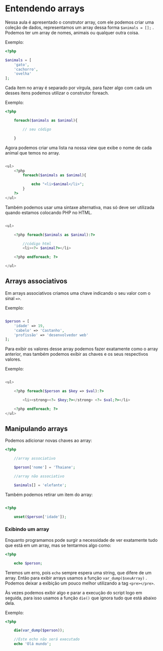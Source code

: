 # Entendendo arrays

Nessa aula é apresentado o construtor array, com ele podemos criar uma coleção de dados, representamos um array dessa forma `$animals = [];` . Podemos ter um array de nomes, animais ou qualquer outra coisa. 

Exemplo:

```php
<?php

$animals = [
    'gato',
    'cachorro',
    'ovelha'
];

```
Cada item no array é separado por vírgula,
para fazer algo com cada um desses itens podemos utilizar o construtor foreach.

Exemplo:

```php
<?php

    foreach($animals as $animal){

        // seu código

    }
```

Agora podemos criar uma lista na nossa view que exibe o nome de cada animal que temos no array.

```php

<ul>
    <?php 
        foreach($animals as $animal){

            echo "<li>$animal</li>";
        }
    ?>
</ul>
```

Também podemos usar uma sintaxe alternativa, mas só deve ser utilizada quando estamos colocando PHP no HTML.

```php 

<ul>

    <?php foreach($animals as $animal):?>

        //código html
        <li><?= $animal?></li>

    <?php endforeach; ?>

</ul>
```

## Arrays associativos


Em arrays associativos criamos uma chave indicando o seu valor com o sinal `=>`.

Exemplo:

```php

$person = [
    'idade' => 19,
    'cabelo' => 'Castanho',
    'profissão' => 'desenvolvedor web'
];
```

Para exibir os valores desse array podemos fazer exatamente como o array anterior, mas também podemos exibir as chaves e os seus respectivos valores.

Exemplo:

```php

<ul>

    <?php foreach($person as $key => $val):?>

        <li><strong><?= $key;?></strong> <?= $val;?></li>

    <?php endforeach; ?>
</ul>

```

## Manipulando arrays

Podemos adicionar novas chaves ao array:

```php
<?php

    //array associativo

    $person['nome'] = 'Thaiane';

    //array não associativo

    $animals[] = 'elefante';
```

Também podemos retirar um item do array:

```php

<?php

    unset($person['idade']);

```
### Exibindo um array 

Enquanto programamos pode surgir a necessidade de ver exatamente tudo que está em um array, mas se tentarmos algo como:

```php
<?php

    echo $person;
```

Teremos um erro, pois `echo` sempre espera uma string, que difere de um array. Então para exibir arrays usamos a função `var_dump($seuArray)` . Podemos deixar a exibição um pouco melhor utilizando a tag `<pre></pre>`.


Às vezes podemos exibir algo e parar a execução do script logo em seguida, para isso usamos a função `die()` que ignora tudo que está abaixo dela.

Exemplo:

```php
<?php

    die(var_dump($person));

    //Este echo não será executado
    echo 'Olá mundo';
```
